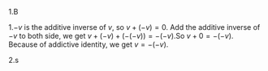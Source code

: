 1.B

1.$-v$ is the additive inverse of $v$, so $v+(-v)=0$. Add the additive inverse
of $-v$ to both side, we get $v + (-v)+(-(-v)) = -(-v)$.So $v+0=-(-v)$. Because
of addictive identity, we get $v=-(-v)$.

2.s
